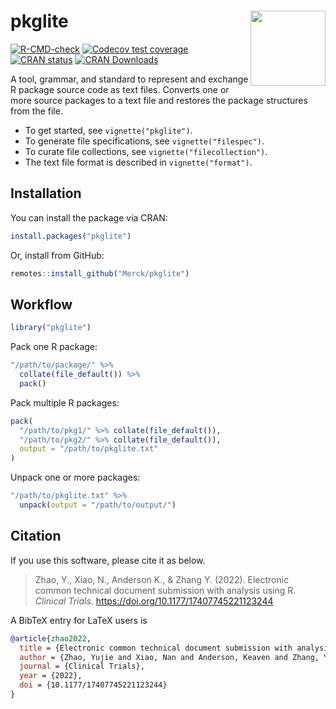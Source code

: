# pkglite <img src="man/figures/logo.png" align="right" width="120" />

<!-- badges: start -->
[![R-CMD-check](https://github.com/Merck/pkglite/actions/workflows/R-CMD-check.yaml/badge.svg)](https://github.com/Merck/pkglite/actions/workflows/R-CMD-check.yaml)
[![Codecov test coverage](https://codecov.io/gh/Merck/pkglite/branch/master/graph/badge.svg)](https://app.codecov.io/gh/Merck/pkglite?branch=master)
[![CRAN status](https://www.r-pkg.org/badges/version/pkglite)](https://CRAN.R-project.org/package=pkglite)
[![CRAN Downloads](https://cranlogs.r-pkg.org/badges/pkglite)](https://CRAN.R-project.org/package=pkglite)
<!-- badges: end -->

A tool, grammar, and standard to represent and exchange
R package source code as text files. Converts one or more source
packages to a text file and restores the package structures from the file.

- To get started, see `vignette("pkglite")`.
- To generate file specifications, see `vignette("filespec")`.
- To curate file collections, see `vignette("filecollection")`.
- The text file format is described in `vignette("format")`.

## Installation

You can install the package via CRAN:

```r
install.packages("pkglite")
```

Or, install from GitHub:

```r
remotes::install_github("Merck/pkglite")
```

## Workflow

```r
library("pkglite")
```

Pack one R package:

```r
"/path/to/package/" %>%
  collate(file_default()) %>%
  pack()
```

Pack multiple R packages:

```r
pack(
  "/path/to/pkg1/" %>% collate(file_default()),
  "/path/to/pkg2/" %>% collate(file_default()),
  output = "/path/to/pkglite.txt"
)
```

Unpack one or more packages:

```r
"/path/to/pkglite.txt" %>%
  unpack(output = "/path/to/output/")
```

## Citation

If you use this software, please cite it as below.

> Zhao, Y., Xiao, N., Anderson K., & Zhang Y. (2022).
> Electronic common technical document submission with analysis using R.
> _Clinical Trials_. https://doi.org/10.1177/17407745221123244

A BibTeX entry for LaTeX users is

```bibtex
@article{zhao2022,
  title = {Electronic common technical document submission with analysis using {R}},
  author = {Zhao, Yujie and Xiao, Nan and Anderson, Keaven and Zhang, Yilong},
  journal = {Clinical Trials},
  year = {2022},
  doi = {10.1177/17407745221123244}
}
```
